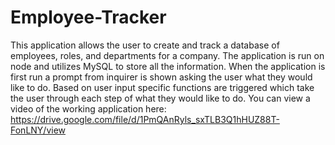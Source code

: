 # Employee-Tracker

This application allows the user to create and track a database of employees, roles, and departments for a company. The application is run on node and utilizes MySQL to store all the information. When the application is first run a prompt from inquirer is shown asking the user what they would like to do. Based on user input specific functions are triggered which take the user through each step of what they would like to do. You can view a video of the working application here: https://drive.google.com/file/d/1PmQAnRyls_sxTLB3Q1hHUZ88T-FonLNY/view